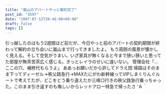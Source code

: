 ```yaml
---
title: "嵐山のアパートやっと解約完了"
post_id: "3597"
date: "2007-07-12T20:48:00+09:00"
draft: false
tags: []
---
```



引っ越したのはもう2週間ほど前だが、今日やっと前のアパートの契約期限が終わって解約の立ち会いに嵐山まで行ってきましたよ。 もう周囲の風景が懐かしく見える。そして空気がうまい。いざ家具が無くなると今まで狭い狭いと思ってた部屋が無茶苦茶広く感じる。きっとレイラのせいに違いない。 管理会社「…ここの穴、補修代もらうよ」 ああっお願いだから許してドラえ悶 帰路はそのまま下ってディーゼル→秩父路急行→MAXたにがわ新幹線ってVIPしまくりんぐルートで考えてたが、どこをどう乗り違えたか三峰口行きの秩父路急行乗っちゃった。このまま引き返すのも悔しいからレッドアロー特急で帰ったさ 'Ａ｀
